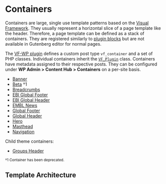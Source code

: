 # Containers

Containers are large, single use template patterns based on the [Visual Framework](https://stable.visual-framework.dev/). They usually represent a horizontal slice of a page template like the header. Therefore, a page template can be defined as a stack of containers. They are registered similarly to [plugin blocks](docs/blocks.md#plugin-blocks) but are not available in Gutenberg editor for normal pages.

The [VF-WP plugin](/wp-content/plugins/vf-wp/README.md) defines a custom post type `vf_container` and a set of PHP classes. Individual containers inherit the [`VF_Plugin`](/wp-content/plugins/vf-wp/README.md#vf_plugin) class. Containers have metadata assigned to their respective posts. They can be configured under **WP Admin > Content Hub > Containers** on a per-site basis.

* [Banner](/wp-content/plugins/vf-banner-container/README.md)
* [Beta](/wp-content/plugins/vf-beta-container/README.md) †1
* [Breadcrumbs](/wp-content/plugins/vf-breadcrumbs-container/README.md)
* [EBI Global Footer](/wp-content/plugins/vf-ebi-global-footer-container/README.md)
* [EBI Global Header](/wp-content/plugins/vf-ebi-global-header-container/README.md)
* [EMBL News](/wp-content/plugins/vf-embl-news-container/README.md)
* [Global Footer](/wp-content/plugins/vf-global-footer-container/README.md)
* [Global Header](/wp-content/plugins/vf-global-header-container/README.md)
* [Hero](/wp-content/plugins/vf-hero-container/README.md)
* [Masthead](/wp-content/plugins/vf-masthead-container/README.md)
* [Navigation](/wp-content/plugins/vf-navigation-container/README.md)

Child theme containers:

* [Groups Header](/wp-content/themes/vf-wp-groups/vf-wp-groups-header/README.md)

<sup>†1 Container has been deprecated.</sup>

## Template Architecture

<!--

The **Settings > VF Settings** option page in the Admin area defines the order.

For example:

1. Global Header
2. Breadcrumbs
3. Page Template †
4. EMBL News

† The *"Page Template"* container is registered by the `vf-wp` core plugin. It is a placeholder for the current page template found in the theme directory (as defined by the [WordPress Template Hierarchy](https://developer.wordpress.org/themes/basics/template-hierarchy/)).

The theme exposes two actions: `vf_header` and `vf_footer`. They are triggered by their respective template partials (i.e. `partials/header.php`). All containers set above the *"Page Template"* are outputted in the header. All containers below are outputted in the footer.

Containers can be configured under **VF Containers** in the Admin area. See the individual plugin README files for a detailed spec.

Containers have the custom post type: `vf_container`.

-->
